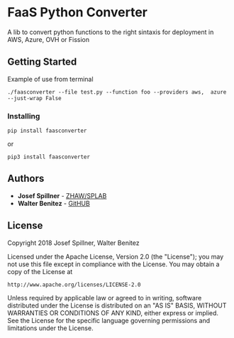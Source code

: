 # FaaS Python Converter

A lib to convert python functions to the right sintaxis for deployment in AWS, Azure, OVH or Fission

## Getting Started

Example of use from terminal 
```
./faasconverter --file test.py --function foo --providers aws,  azure --just-wrap False
```

### Installing

```
pip install faasconverter 
```
or 
```
pip3 install faasconverter 
```

## Authors

* **Josef Spillner** - [ZHAW/SPLAB](https://github.com/serviceprototypinglab)
* **Walter Benitez** - [GitHUB](https://github.com/walter-bd)

## License

Copyright 2018 Josef Spillner, Walter Benitez

Licensed under the Apache License, Version 2.0 (the "License");
you may not use this file except in compliance with the License.
You may obtain a copy of the License at

    http://www.apache.org/licenses/LICENSE-2.0

Unless required by applicable law or agreed to in writing, software
distributed under the License is distributed on an "AS IS" BASIS,
WITHOUT WARRANTIES OR CONDITIONS OF ANY KIND, either express or implied.
See the License for the specific language governing permissions and
limitations under the License.


